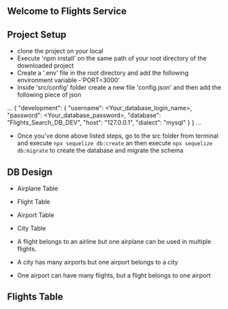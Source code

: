 ## Welcome to Flights Service

## Project Setup
- clone the project on your local
- Execute 'npm install' on the same path of your root directory of the downloaded project
- Create a '.env' file in the root directory and add the following environment variable
    -'PORT=3000'
- Inside 'src/config' folder create a new file 'config.json' and then add the following piece of json

...
{
  "development": {
    "username": <Your_database_login_name>,
    "password": <Your_database_password>,
    "database": "Flights_Search_DB_DEV",
    "host": "127.0.0.1",
    "dialect": "mysql"
  }
}
...
- Once you've done above listed steps, go to the src folder from terminal and execute `npx sequelize db:create` an then execute `npx sequelize db:migrate` to create the database and migrate the schema

## DB Design
  - Airplane Table
  - Flight Table
  - Airport Table
  - City Table

  - A flight belongs to an airline but one airplane can be used in multiple flights.
  - A city has many airports but one airport belongs to a city
  - One airport can have many flights, but a flight belongs to one airport

## Flights Table